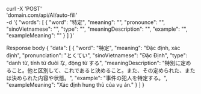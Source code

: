 curl -X 'POST' \
  'domain.com/api/AI/auto-fill' \
  -d '{
  "words": [
    {
      "word": "特定",
      "meaning": "",
      "pronounce": "",
      "sinoVietnamese": "",
      "type": "",
      "meaningDescription": "",
      "example": "",
      "exampleMeaning": ""
    }
  ]
}'

	
Response body
{
  "data": [
    {
      "word": "特定",
      "meaning": "Đặc định, xác định",
      "pronunciation": "とくてい",
      "sinoVietnamese": "Đặc Định",
      "type": "danh từ, tính từ đuôi な, động từ する",
      "meaningDescription": "特別に定めること。他と区別して、これであると決めること。また、その定められた、または決められた内容や状態。",
      "example": "事件の犯人を特定する。",
      "exampleMeaning": "Xác định hung thủ của vụ án."
    }
  ]
}